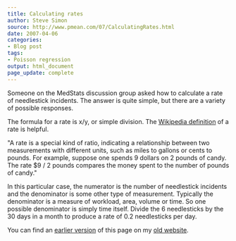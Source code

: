 ```yaml
---
title: Calculating rates
author: Steve Simon
source: http://www.pmean.com/07/CalculatingRates.html
date: 2007-04-06
categories:
- Blog post
tags:
- Poisson regression
output: html_document
page_update: complete
---
```


Someone on the MedStats discussion group asked how to calculate a rate of needlestick incidents. The answer is quite simple, but there are a variety of possible responses.

The formula for a rate is x/y, or simple division. The [Wikipedia definition][wik1] of a rate is helpful.

"A rate is a special kind of ratio, indicating a relationship between two measurements with different units, such as miles to gallons or cents to pounds. For example, suppose one spends 9 dollars on 2 pounds of candy. The rate $9 / 2 pounds compares the money spent to the number of pounds of candy."

In this particular case, the numerator is the number of needlestick incidents and the denominator is some other type of measurement. Typically the denominator is a measure of workload, area, volume or time. So one possible denominator is simply time itself. Divide the 6 needlesticks by the 30 days in a month to produce a rate of 0.2 needlesticks per day.

You can find an [earlier version][sim1] of this page on my [old website][sim2].

[sim1]: http://www.pmean.com/07/CalculatingRates.html
[sim2]: http://www.pmean.com

[wik1]: http://en.wikipedia.org/wiki/Rate